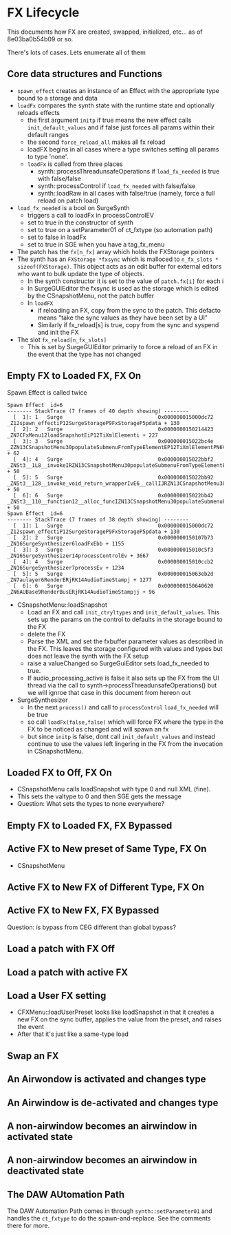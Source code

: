 # FX Lifecycle

This documents how FX are created, swapped, initialized, etc... as of
8e03ba0b54b09 or so. 

There's lots of cases. Lets enumerate all of them

## Core data structures and Functions

* `spawn_effect` creates an instance of an Effect with the appropriate type bound to a storage and data
* `loadFx` compares the synth state with the runtime state and optionally reloads effects
    * the first argument `initp` if true means the new effect calls `init_default_values` and if false
      just forces all params within their default ranges
    * the second `force_reload_all` makes all fx reload
    * loadFX begins in all cases where a type switches setting all params to type 'none'.
    * `loadFx` is called from three places
        * synth::processThreadunsafeOperations if `load_fx_needed` is true with false/false
        * synth::processControl if `load_fx_needed` with false/false
        * synth::loadRaw in all cases with false/true (namely, force a full reload on patch load)
* `load_fx_needed` is a bool on SurgeSynth
    * triggers a call to loadFx in processControlEV
    * set to true in the constructor of synth
    * set to true on a setParameter01 of ct_fxtype (so automation path)
    * set to false in loadFx
    * set to true in SGE when you have a tag_fx_menu
* The patch has the `fx[n_fx]` array which holds the FXStorage pointers
* The synth has an `FXStorage *fxsync` which is malloced to `n_fx_slots * sizeof(FXStorage)`. This
  object acts as an edit buffer for external editors who want to bulk update the type of objects.
  * In the synth constructor it is set to the value of `patch.fx[i]` for each i
  * In SurgeGUIEditor the fxsync is used as the storage which is edited by the CSnapshotMenu, not
    the patch buffer
  * In `loadFX`
     * if reloading an FX, copy from the sync to the patch. This defacto means "take the sync values as
        they have been set by a UI"
     * Similarly if fx_reload[s] is true, copy from the sync and syspend and init the FX
* The slot `fx_reload[n_fx_slots]`
  * This is set by SurgeGUIEditor primarily to force a reload of an FX in the event that the type has not changed

## Empty FX to Loaded FX, FX On

Spawn Effect is called twice

```
Spawn Effect  id=6
-------- StackTrace (7 frames of 40 depth showing) --------
  [  1]: 1   Surge                               0x000000015000dc72 _Z12spawn_effectiP12SurgeStorageP9FxStorageP5pdata + 130
  [  2]: 2   Surge                               0x0000000150214423 _ZN7CFxMenu12loadSnapshotEiP12TiXmlElementi + 227
  [  3]: 3   Surge                               0x000000015022bc4e _ZZN13CSnapshotMenu30populateSubmenuFromTypeElementEP12TiXmlElementPN6VSTGUI11COptionMenuERiS5_RKlS5_ENK3$_0clEPNS2_16CCommandMenuItemE + 62
  [  4]: 4   Surge                               0x000000015022bbf2 _ZNSt3__1L8__invokeIRZN13CSnapshotMenu30populateSubmenuFromTypeElementEP12TiXmlElementPN6VSTGUI11COptionMenuERiS7_RKlS7_E3$_0JPNS4_16CCommandMenuItemEEEEDTclclsr3std3__1E7forwardIT_Efp_Espclsr3std3__1E7forwardIT0_Efp0_EEEOSE_DpOSF_ + 50
  [  5]: 5   Surge                               0x000000015022bb92 _ZNSt3__128__invoke_void_return_wrapperIvE6__callIJRZN13CSnapshotMenu30populateSubmenuFromTypeElementEP12TiXmlElementPN6VSTGUI11COptionMenuERiS9_RKlS9_E3$_0PNS6_16CCommandMenuItemEEEEvDpOT_ + 50
  [  6]: 6   Surge                               0x000000015022bb42 _ZNSt3__110__function12__alloc_funcIZN13CSnapshotMenu30populateSubmenuFromTypeElementEP12TiXmlElementPN6VSTGUI11COptionMenuERiS8_RKlS8_E3$_0NS_9allocatorISB_EEFvPNS5_16CCommandMenuItemEEEclEOSF_ + 50
Spawn Effect  id=6
-------- StackTrace (7 frames of 38 depth showing) --------
  [  1]: 1   Surge                               0x000000015000dc72 _Z12spawn_effectiP12SurgeStorageP9FxStorageP5pdata + 130
  [  2]: 2   Surge                               0x0000000150107b73 _ZN16SurgeSynthesizer6loadFxEbb + 1155
  [  3]: 3   Surge                               0x000000015010c5f3 _ZN16SurgeSynthesizer14processControlEv + 3667
  [  4]: 4   Surge                               0x000000015010ccb2 _ZN16SurgeSynthesizer7processEv + 1234
  [  5]: 5   Surge                               0x000000015063eb2d _ZN7aulayer6RenderERjRK14AudioTimeStampj + 1277
  [  6]: 6   Surge                               0x0000000150640620 _ZN6AUBase9RenderBusERjRK14AudioTimeStampjj + 96
```

* CSnapshotMenu::loadSnapshot
    * Load an FX and call `init_ctryltypes` and `init_default_values`. This sets up the params on the control to defaults
      in the storage bound to the FX
    * delete the FX
    * Parse the XML and set the fxbuffer parameter values as described in the FX. This leaves the storage configured with
       values and types but does not leave the synth with the FX setup
    * raise a valueChanged so SurgeGuiEditor sets load_fx_needed to true. 
    * If audio_processing_active is false it also sets up the FX from the UI thread via the
      call to synth->processThreadunsafeOperations() but we will ignroe that case in this document
      from hereon out
* SurgeSynthesizer
    * In the next `process()` and call to `processControl` `load_fx_needed` will be true
    * so call `loadFx(false,false)` which will force FX where the type in the FX to be noticed as
      changed and will spawn an fx
    * but since `initp` is false, dont call `init_default_values` and instead continue to use the values
      left lingering in the FX from the invocation in CSnapshotMenu.
    
## Loaded FX to Off, FX On

* CSnapshotMenu calls loadSnapshot with type 0 and null XML (fine).
* This sets the valtype to 0 and then SGE gets the message
* Question: What sets the types to none everywhere?

## Empty FX to Loaded FX, FX Bypassed

## Active FX to New preset of Same Type, FX On

* CSnapshotMenu 

## Active FX to New FX of Different Type, FX On

## Active FX to New FX, FX Bypassed

Question: is bypass from CEG different than global bypass?

## Load a patch with FX Off

## Load a patch with active FX

## Load a User FX setting

* CFXMenu::loadUserPreset looks like loadSnapshot in that it creates a new FX on the sync buffer, applies the value
  from the preset, and raises the event
* After that it's just like a same-type load

## Swap an FX

## An Airwondow is activated and changes type

## An Airwindow is de-activated and changes type

## A non-airwindow becomes an airwindow in activated state

## A non-airwindow becomes an airwindow in deactivated state

## The DAW AUtomation Path

The DAW Automation Path comes in through `synth::setParameter01` and handles the `ct_fxtype` to do the spawn-and-replace.
See the comments there for more.